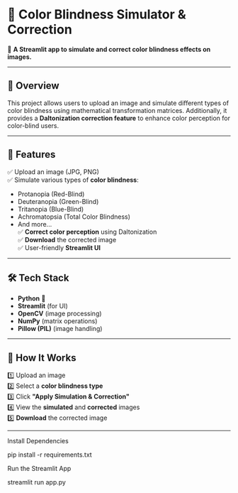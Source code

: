 # 🎨 Color Blindness Simulator & Correction

🚀 **A Streamlit app to simulate and correct color blindness effects on images.**  

---

## 📌 Overview  
This project allows users to upload an image and simulate different types of color blindness using mathematical transformation matrices. Additionally, it provides a **Daltonization correction feature** to enhance color perception for color-blind users.  

---

## 🎯 Features  
✅ Upload an image (JPG, PNG)  
✅ Simulate various types of **color blindness**:  
   - Protanopia (Red-Blind)  
   - Deuteranopia (Green-Blind)  
   - Tritanopia (Blue-Blind)  
   - Achromatopsia (Total Color Blindness)  
   - And more...  
✅ **Correct color perception** using Daltonization  
✅ **Download** the corrected image  
✅ User-friendly **Streamlit UI**  

---

## 🛠️ Tech Stack  
- **Python** 🐍  
- **Streamlit** (for UI)  
- **OpenCV** (image processing)  
- **NumPy** (matrix operations)  
- **Pillow (PIL)** (image handling)  

---

## 📸 How It Works  
1️⃣ Upload an image  
2️⃣ Select a **color blindness type**  
3️⃣ Click **"Apply Simulation & Correction"**  
4️⃣ View the **simulated** and **corrected** images  
5️⃣ **Download** the corrected image  

---
Install Dependencies

pip install -r requirements.txt

Run the Streamlit App

streamlit run app.py
